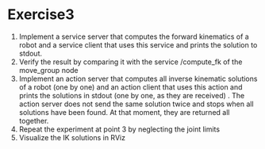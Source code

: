 # Exercise3

1. Implement a service server that computes the forward kinematics of a robot and a service client that uses this service and prints the solution to stdout.
2. Verify the result by comparing it with the service /compute_fk of the move_group node
3. Implement an action server that computes all inverse kinematic solutions of a robot (one by one) and an action client that uses this action and prints the solutions in stdout (one by one, as they are received) . The action server does not send the same solution twice and stops when all solutions have been found. At that moment, they are returned all together.
4. Repeat the experiment at point 3 by neglecting the joint limits
5. Visualize the IK solutions in RViz
